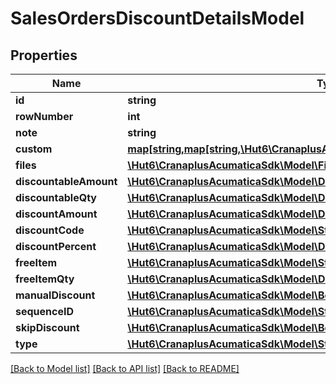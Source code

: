 # SalesOrdersDiscountDetailsModel

## Properties
Name | Type | Description | Notes
------------ | ------------- | ------------- | -------------
**id** | **string** |  | [optional] 
**rowNumber** | **int** |  | [optional] 
**note** | **string** |  | [optional] 
**custom** | [**map[string,map[string,\Hut6\CranaplusAcumaticaSdk\Model\CustomFieldModel]]**](map.md) |  | [optional] 
**files** | [**\Hut6\CranaplusAcumaticaSdk\Model\FileLinkModel[]**](FileLinkModel.md) |  | [optional] 
**discountableAmount** | [**\Hut6\CranaplusAcumaticaSdk\Model\DecimalValueModel**](DecimalValueModel.md) |  | [optional] 
**discountableQty** | [**\Hut6\CranaplusAcumaticaSdk\Model\DecimalValueModel**](DecimalValueModel.md) |  | [optional] 
**discountAmount** | [**\Hut6\CranaplusAcumaticaSdk\Model\DecimalValueModel**](DecimalValueModel.md) |  | [optional] 
**discountCode** | [**\Hut6\CranaplusAcumaticaSdk\Model\StringValueModel**](StringValueModel.md) |  | [optional] 
**discountPercent** | [**\Hut6\CranaplusAcumaticaSdk\Model\DecimalValueModel**](DecimalValueModel.md) |  | [optional] 
**freeItem** | [**\Hut6\CranaplusAcumaticaSdk\Model\StringValueModel**](StringValueModel.md) |  | [optional] 
**freeItemQty** | [**\Hut6\CranaplusAcumaticaSdk\Model\DecimalValueModel**](DecimalValueModel.md) |  | [optional] 
**manualDiscount** | [**\Hut6\CranaplusAcumaticaSdk\Model\BooleanValueModel**](BooleanValueModel.md) |  | [optional] 
**sequenceID** | [**\Hut6\CranaplusAcumaticaSdk\Model\StringValueModel**](StringValueModel.md) |  | [optional] 
**skipDiscount** | [**\Hut6\CranaplusAcumaticaSdk\Model\BooleanValueModel**](BooleanValueModel.md) |  | [optional] 
**type** | [**\Hut6\CranaplusAcumaticaSdk\Model\StringValueModel**](StringValueModel.md) |  | [optional] 

[[Back to Model list]](../README.md#documentation-for-models) [[Back to API list]](../README.md#documentation-for-api-endpoints) [[Back to README]](../README.md)


